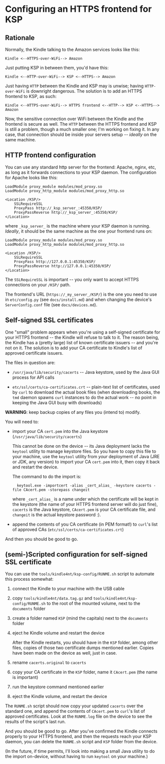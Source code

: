 Configuring an HTTPS frontend for KSP
=====================================


Rationale
---------

Normally, the Kindle talking to the Amazon services looks like this:

    Kindle <--HTTPS-over-WiFi--> Amazon

Just putting KSP in between them, you'd have this:

    Kindle <--HTTP-over-WiFi--> KSP <--HTTPS--> Amazon

Just having `HTTP` between the Kindle and KSP may is unwise; having `HTTP-over-WiFi` is downright dangerous. The
solution is to add an HTTPS frontend to KSP, as such:

    Kindle <--HTTPS-over-WiFi--> HTTPS frontend <--HTTP--> KSP <--HTTPS--> Amazon

Now, the sensitive connection over WiFi between the Kindle and the frontend is secure as well. The `HTTP` between the
HTTPS frontend and KSP is still a problem, though a much smaller one; I'm working on fixing it. In any case, that
connection should be inside your servers setup -- *ideally* on the same machine.


HTTP frontend configuration
---------------------------

You can use any standard http server for the frontend: Apache, nginx, etc, as long as it forwards connections to your
KSP daemon. The configuration for Apache looks like this:

    LoadModule proxy_module modules/mod_proxy.so
    LoadModule proxy_http_module modules/mod_proxy_http.so

    <Location /KSP/>
        SSLRequireSSL
        ProxyPass http://_ksp_server_:45350/KSP/
        ProxyPassReverse http://_ksp_server_:45350/KSP/
    </Location>

where `_ksp_server_` is the machine where your KSP daemon is running. *Ideally*, it should be the same machine as the one
your frontend runs on:

    LoadModule proxy_module modules/mod_proxy.so
    LoadModule proxy_http_module modules/mod_proxy_http.so

    <Location /KSP/>
        SSLRequireSSL
        ProxyPass http://127.0.0.1:45350/KSP/
        ProxyPassReverse http://127.0.0.1:45350/KSP/
    </Location>

The `SSLRequireSSL` is important -- you only want to accept HTTPS connections on your `/KSP/` path.

The frontend's URL (`https://_my_server_/KSP/`) is the one you need to use in `etc/config.py` (see `docs/install.md`)
and when changing the device's `ServerConfig.conf` file (see `docs/devices.md`).


Self-signed SSL certificates
----------------------------

One "small" problem appears when you're using a self-signed certificate for your HTTPS frontend -- the Kindle will
refuse to talk to it. The reason being, the Kindle has a (pretty large) list of known certificate issuers -- and
you're not on it. The solution is to add your CA certificate to Kindle's list of approved certificate issuers.

The files in question are:

* `/usr/java/lib/security/cacerts` -- Java keystore, used by the Java GUI process for API calls

* `etc/ssl/certs/ca-certificates.crt` -- plain-text list of certificates, used by `curl` to download the actual book
    files (when downloading books, the `tmd` daemon spawns `curl` instances to do the actual work -- no point in keeping
    the Java GUI busy with downloads)

**WARNING**: keep backup copies of any files you (intend to) modify.

You will need to:

* import your CA `cert.pem` into the Java keystore (`/usr/java/lib/security/cacerts`)

    This cannot be done on the device -- its Java deployment lacks the `keytool` utility to manage keystore files. So
    you have to copy this file to your machine, use the `keytool` utility from *your* deployment of Java (JRE or JDK,
    any version) to import your CA `cert.pem` into it, then copy it back and restart the device.

    The command to do the import is:

        keytool.exe -importcert -alias _cert_alias_ -keystore cacerts -file CAcert.pem -storepass changeit

    where `_cert_alias_` is a name under which the certificate will be kept in the keystore (the name of your HTTPS
    frontend server will do just fine), `cacerts` is the Java keystore, `CAcert.pem` is your CA certificate file, and
    `changeit` is the actual keystore password :).

* append the contents of you CA certificate (in PEM format!) to `curl`'s list of approved CAs
    (`etc/ssl/certs/ca-certificates.crt`)

And then you should be good to go.


(semi-)Scripted configuration for self-signed SSL certificate
-------------------------------------------------------------

You can use the `tools/kindle4nt/ksp-config/RUNME.sh` script to automate this process somewhat:

1. connect the Kindle to your machine with the USB cable

2. copy `tools/kindle4nt/data.tag.gz` and `tools/kindle4nt/ksp-config/RUNME.sh` to the root of the mounted volume, next
    to the `documents` folder

3. create a folder named `KSP` (mind the capitals) next to the `documents` folder

4. eject he Kindle volume and restart the device

    After the Kindle restarts, you should have in the `KSP` folder, among other files, copies of those two certificate
    dumps mentioned earlier. Copies have been made on the device as well, just in case.

5. rename `cacerts.original` to `cacerts`

6. copy your CA certificate in the `KSP` folder, name it `CAcert.pem` (the name is important)

7. run the keystore command mentioned earlier

8. eject the Kindle volume, and restart the device

The `RUNME.sh` script should now copy your updated `cacerts` over the standard one, and append the contents of
`CAcert.pem` to `curl`'s list of approved certificates. Look at the `RUNME.log` file on the device to see the results of
the script's last run.

And you should be good to go. After you've confirmed the Kindle connects properly to your HTTPS frontend, and then the
requests reach your KSP daemon, you can delete the `RUNME.sh` script and `KSP` folder from the device.

(In the future, if time permits, I'll look into making a small Java utility to do the import on-device, without having
to run `keytool` on your machine.)

